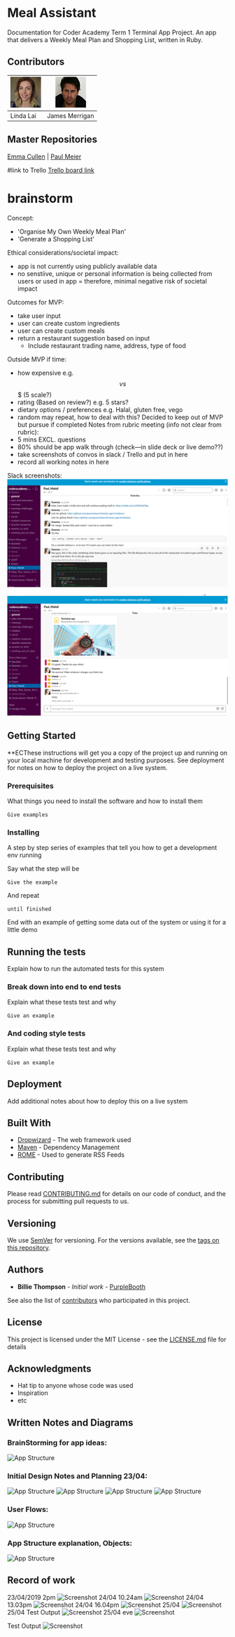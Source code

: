 
# Meal Assistant

Documentation for Coder Academy Term 1 Terminal App Project.
An app that delivers a Weekly Meal Plan and Shopping List, written in Ruby.

## Contributors
|[![Emma Cullen](/assets/emma-cullen-70x70.jpg)](https://github.com/mcbadger88) | [![Paul Meier](/assets/paul-meier-70x70.jpg)](https://github.com/fiterr-paul) |
|-----------|-----------|
| Linda Lai | James Merrigan |

## Master Repositories
[Emma Cullen](https://github.com/mcbadger88/meal-assistant-terminal-app) | [Paul Meier](https://github.com/fiterr-paul/meal-assistant)

#link to Trello 
[Trello board link](https://trello.com/b/MsyY1CRu/meal-assistant-app)

# brainstorm
Concept: 
- 'Organise My Own Weekly Meal Plan'
- 'Generate a Shopping List'

Ethical considerations/societal impact:
- app is not currently using publicly available data
- no senstiive, unique or personal information is being collected from users or used in app
= therefore, minimal negative risk of societal impact

Outcomes for MVP:
- take user input
- user can create custom ingredients
- user can create custom meals
- return a restaurant suggestion based on input 
  - Include restaurant trading name, address, type of food
  
Outside MVP if time: 
- how expensive e.g. $$ vs $$$ (5 scale?)
- rating (Based on review?) e.g. 5 stars? 
- dietary options / preferences e.g. Halal, gluten free, vego
- random may repeat, how to deal with this? Decided to keep out of MVP but pursue if completed
Notes from rubric meeting (info not clear from rubric):
- 5 mins EXCL. questions
- 80% should be app walk through (check—in slide deck or live demo??)
- take screenshots of convos in slack / Trello and put in here
- record all working notes in here

Slack screenshots:
![Screenshots of slack conversation 1](https://raw.githubusercontent.com/gwencitaaa/terminal_app/master/docs/Slack_screenshot_1.png)

![Screenshots of slack conversation 2](https://raw.githubusercontent.com/gwencitaaa/terminal_app/master/docs/Slack_screenshot_2.png)






## Getting Started

**ECThese instructions will get you a copy of the project up and running on your local machine for development and testing purposes. See deployment for notes on how to deploy the project on a live system.

### Prerequisites

What things you need to install the software and how to install them

```
Give examples
```

### Installing

A step by step series of examples that tell you how to get a development env running

Say what the step will be

```
Give the example
```

And repeat

```
until finished
```

End with an example of getting some data out of the system or using it for a little demo

## Running the tests

Explain how to run the automated tests for this system

### Break down into end to end tests

Explain what these tests test and why

```
Give an example
```

### And coding style tests

Explain what these tests test and why

```
Give an example
```

## Deployment

Add additional notes about how to deploy this on a live system

## Built With

* [Dropwizard](http://www.dropwizard.io/1.0.2/docs/) - The web framework used
* [Maven](https://maven.apache.org/) - Dependency Management
* [ROME](https://rometools.github.io/rome/) - Used to generate RSS Feeds

## Contributing

Please read [CONTRIBUTING.md](https://gist.github.com/PurpleBooth/b24679402957c63ec426) for details on our code of conduct, and the process for submitting pull requests to us.

## Versioning

We use [SemVer](http://semver.org/) for versioning. For the versions available, see the [tags on this repository](https://github.com/your/project/tags). 

## Authors

* **Billie Thompson** - *Initial work* - [PurpleBooth](https://github.com/PurpleBooth)

See also the list of [contributors](https://github.com/your/project/contributors) who participated in this project.

## License

This project is licensed under the MIT License - see the [LICENSE.md](LICENSE.md) file for details

## Acknowledgments

* Hat tip to anyone whose code was used
* Inspiration
* etc

## Written Notes and Diagrams
### BrainStorming for app ideas:
![App Structure](IMG_0506.jpg)

### Initial Design Notes and Planning 23/04:
![App Structure](IMG_0501.jpg)
![App Structure](IMG_0503.jpg)
![App Structure](IMG_0504.jpg)
![App Structure](IMG_0505.jpg)

### User Flows:
![App Structure](IMG_0507.jpg)

### App Structure explanation, Objects:
![App Structure](IMG_0509.jpg)







## Record of work
23/04/2019 2pm 
![Screenshot](screenshot23.04.2019.png)
24/04 10.24am
![Screenshot](screenshot2019.04.24.png)
24/04 13.03pm
![Screenshot](Screenshot2019.04.24.pm.png)
24/04 16.04pm
![Screenshot](Screenshot2019.04.24.latepm.png)
25/04 
![Screenshot](Screenshot2019.04.25.png)
25/04 Test Output
![Screenshot](Screenshot2019.04.25.code.bug.png)
25/04 eve
![Screenshot](Screenshot2019.04.25eve.png)

Test Output
![Screenshot](TestOutput.png)
